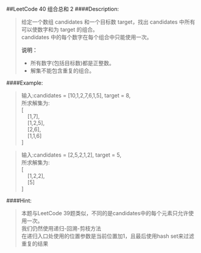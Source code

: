 ##LeetCode 40 组合总和 2
####Description:
>给定一个数组 candidates 和一个目标数 target，找出 candidates 中所有可以使数字和为 target 的组合。  
>candidates 中的每个数字在每个组合中只能使用一次。  
>   
>**说明：**  
> * 所有数字(包括目标数)都是正整数。  
> * 解集不能包含重复的组合。                

####Example:
>输入:candidates = [10,1,2,7,6,1,5], target = 8,  
所求解集为:  
>[  
>&nbsp;&nbsp;&nbsp;&nbsp;[1,7],   
>&nbsp;&nbsp;&nbsp;&nbsp;[1,2,5],   
>&nbsp;&nbsp;&nbsp;&nbsp;[2,6],   
>&nbsp;&nbsp;&nbsp;&nbsp;[1,1,6]  
>]

>输入:candidates = [2,5,2,1,2], target = 5,  
所求解集为:  
>[  
>&nbsp;&nbsp;&nbsp;&nbsp;[1,2,2],   
>&nbsp;&nbsp;&nbsp;&nbsp;[5]   
>]

####Hint:
>本题与LeetCode 39题类似，不同的是candidates中的每个元素只允许使用一次。  
>我们仍然使用递归-回溯-剪枝方法  
>在递归入口处使用的位置参数是当前位置加1，且最后使用hash set来过滤重复的结果